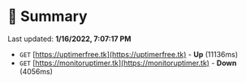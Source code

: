 # 📖 Summary
Last updated: **1/16/2022, 7:07:17 PM**

- `GET` [https://uptimerfree.tk](https://uptimerfree.tk) - **Up** (11136ms)
- `GET` [https://monitoruptimer.tk](https://monitoruptimer.tk) - **Down** (4056ms)
